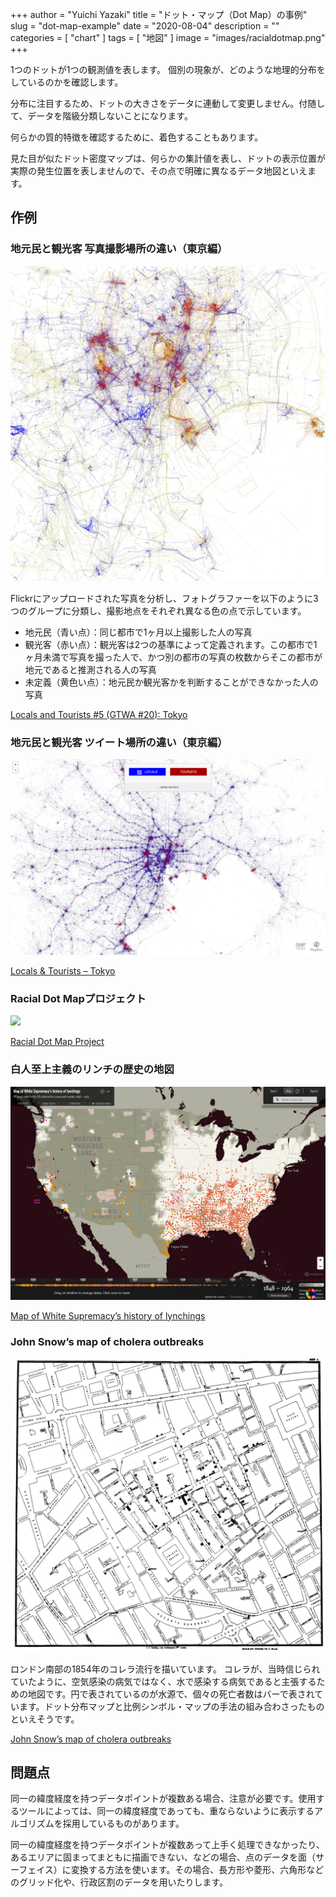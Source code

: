 +++
author = "Yuichi Yazaki"
title = "ドット・マップ（Dot Map）の事例"
slug = "dot-map-example"
date = "2020-08-04"
description = ""
categories = [
    "chart"
]
tags = [
    "地図"
]
image = "images/racialdotmap.png"
+++

1つのドットが1つの観測値を表します。
個別の現象が、どのような地理的分布をしているのかを確認します。

分布に注目するため、ドットの大きさをデータに連動して変更しません。付随して、データを階級分類しないことになります。

何らかの質的特徴を確認するために、着色することもあります。

見た目が似たドット密度マップは、何らかの集計値を表し、ドットの表示位置が実際の発生位置を表しませんので、その点で明確に異なるデータ地図といえます。

<!--more-->

## 作例

### 地元民と観光客 写真撮影場所の違い（東京編）

![](images/4671542165_ae093ddbed_k.jpg)

Flickrにアップロードされた写真を分析し、フォトグラファーを以下のように3つのグループに分類し、撮影地点をそれぞれ異なる色の点で示しています。

- 地元民（青い点）：同じ都市で1ヶ月以上撮影した人の写真
- 観光客（赤い点）：観光客は2つの基準によって定義されます。この都市で1ヶ月未満で写真を撮った人で、かつ別の都市の写真の枚数からそこの都市が地元であると推測される人の写真
- 未定義（黄色い点）：地元民か観光客かを判断することができなかった人の写真

[Locals and Tourists #5 (GTWA #20): Tokyo](https://www.flickr.com/photos/walkingsf/albums/72157624209158632/with/4671542165/)


### 地元民と観光客 ツイート場所の違い（東京編）

![](images/mapbox_twitter-gnip-1.png)

[Locals & Tourists – Tokyo](https://labs.mapbox.com/labs/twitter-gnip/locals/#)


### Racial Dot Mapプロジェクト

![](images/racialdotmap.png)

[Racial Dot Map Project](http://racialdotmap.demographics.coopercenter.org/)



### 白人至上主義のリンチの歴史の地図

![](images/Map-of-White-Supremacys-history-of-lynchings-1.png)

[Map of White Supremacy’s history of lynchings](https://plaintalkhistory.com/monroeandflorencework/explore/map1/#3/38/-97.5)



### John Snow’s map of cholera outbreaks

![](images/1_xSgf4BwiLgQ8qXzV10hJBQ.jpeg)

ロンドン南部の1854年のコレラ流行を描いています。
コレラが、当時信じられていたように、空気感染の病気ではなく、水で感染する病気であると主張するための地図です。円で表されているのが水源で、個々の死亡者数はバーで表されています。ドット分布マップと比例シンボル・マップの手法の組み合わさったものといえそうです。

[John Snow’s map of cholera outbreaks](https://www.theguardian.com/news/datablog/2013/mar/15/john-snow-cholera-map)


## 問題点

同一の緯度経度を持つデータポイントが複数ある場合、注意が必要です。使用するツールによっては、同一の緯度経度であっても、重ならないように表示するアルゴリズムを採用しているものがあります。

同一の緯度経度を持つデータポイントが複数あって上手く処理できなかったり、あるエリアに固まってまともに描画できない、などの場合、点のデータを面（サーフェイス）に変換する方法を使います。その場合、長方形や菱形、六角形などのグリッド化や、行政区割のデータを用いたりします。